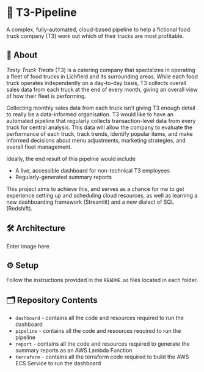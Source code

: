 # 🚚 T3-Pipeline
A complex, fully-automated, cloud-based pipeline to help a fictional food truck company (T3) work out which of their trucks are most profitable.

## 📝 About
_Tasty Truck Treats_ (T3) is a catering company that specializes in operating a fleet of food trucks in Lichfield and its surrounding areas. While each food truck operates independently on a day-to-day basis, T3 collects overall sales data from each truck at the end of every month, giving an overall view of how their fleet is performing.

Collecting monthly sales data from each truck isn't giving T3 enough detail to really be a data-informed organisation. T3 would like to have an automated pipeline that regularly collects transaction-level data from every truck for central analysis. This data will allow the company to evaluate the performance of each truck, track trends, identify popular items, and make informed decisions about menu adjustments, marketing strategies, and overall fleet management.

Ideally, the end result of this pipeline would include
- A live, accessible dashboard for non-technical T3 employees
- Regularly-generated summary reports

This project aims to achieve this, and serves as a chance for me to get experience setting up and scheduling cloud resources, as well as learning a new dashboarding framework (Streamlit) and a new dialect of SQL (Redshift).

## 🛠️ Architecture
Enter image here

## ⚙️ Setup
Follow the instructions provided in the `README.md` files located in each folder.

## 🗂️ Repository Contents
- `dashboard` - contains all the code and resources required to run the dashboard
- `pipeline` - contains all the code and resources required to run the pipeline
- `report` - contains all the code and resources required to generate the summary reports as an AWS Lambda Function
- `terraform` - contains all the terraform code required to build the AWS ECS Service to run the dashboard
